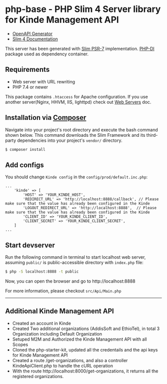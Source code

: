 # php-base - PHP Slim 4 Server library for Kinde Management API

* [OpenAPI Generator](https://openapi-generator.tech)
* [Slim 4 Documentation](https://www.slimframework.com/docs/v4/)

This server has been generated with [Slim PSR-7](https://github.com/slimphp/Slim-Psr7) implementation.
[PHP-DI](https://php-di.org/doc/frameworks/slim.html) package used as dependency container.

## Requirements

* Web server with URL rewriting
* PHP 7.4 or newer

This package contains `.htaccess` for Apache configuration.
If you use another server(Nginx, HHVM, IIS, lighttpd) check out [Web Servers](https://www.slimframework.com/docs/v3/start/web-servers.html) doc.

## Installation via [Composer](https://getcomposer.org/)

Navigate into your project's root directory and execute the bash command shown below.
This command downloads the Slim Framework and its third-party dependencies into your project's `vendor/` directory.
```bash
$ composer install
```

## Add configs

You should change `Kinde config` in the `config/prod/default.inc.php`:
```
...
    'kinde' => [
        'HOST' => 'YOUR_KINDE_HOST',
        'REDIRECT_URL' => 'http://localhost:8888/callback', // Please make sure that the value has already been configured in the Kinde
        'LOGOUT_REDIRECT_URL' => 'http://localhost:8888',  // Please make sure that the value has already been configured in the Kinde
        'CLIENT_ID' => 'YOUR_KINDE_CLIENT_ID',
        'CLIENT_SECRET' => 'YOUR_KINDE_CLIENT_SECRET',
    ]
...
```

## Start devserver

Run the following command in terminal to start localhost web server, assuming `public/` is public-accessible directory with `index.php` file:
```bash
$ php -S localhost:8888 -t public
```

Now, you can open the browser and go to http://localhost:8888

For more information, please checkout `src/Api/Main.php`


-------------------------------------------------
Additional Kinde Management API
-------------------------------------------------

- Created an account in Kinde
- Created Two additional organizations (AddisSoft and EthioTel), in total 3 Organization including Default Organization
- Setuped M2M and Authorized the Kinde Management API with all Scopes
- Cloned the php-starter-kit, updated all the credentails and the api keys for Kinde Management API
- Created a route /get-organizations, and also a controller KindeApiClient.php to handle the cURL operation
- With the route http://localhost:8000/get-organizations, it returns all the registered organizations.